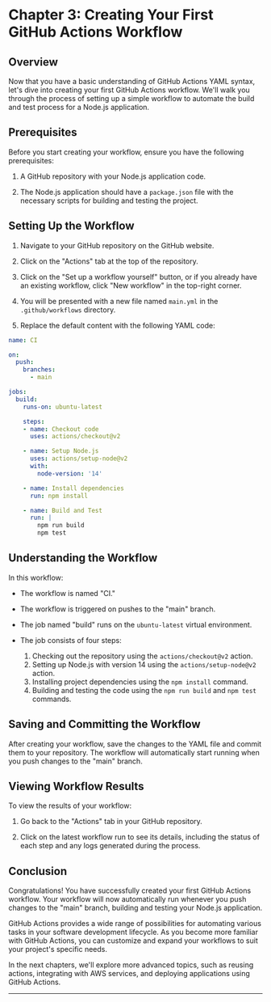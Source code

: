 # Chapter 3: Creating Your First GitHub Actions Workflow

## Overview

Now that you have a basic understanding of GitHub Actions YAML syntax, let's dive into creating your first GitHub Actions workflow. We'll walk you through the process of setting up a simple workflow to automate the build and test process for a Node.js application.

## Prerequisites

Before you start creating your workflow, ensure you have the following prerequisites:

1. A GitHub repository with your Node.js application code.

2. The Node.js application should have a `package.json` file with the necessary scripts for building and testing the project.

## Setting Up the Workflow

1. Navigate to your GitHub repository on the GitHub website.

2. Click on the "Actions" tab at the top of the repository.

3. Click on the "Set up a workflow yourself" button, or if you already have an existing workflow, click "New workflow" in the top-right corner.

4. You will be presented with a new file named `main.yml` in the `.github/workflows` directory.

5. Replace the default content with the following YAML code:

```yaml
name: CI

on:
  push:
    branches:
      - main

jobs:
  build:
    runs-on: ubuntu-latest

    steps:
    - name: Checkout code
      uses: actions/checkout@v2

    - name: Setup Node.js
      uses: actions/setup-node@v2
      with:
        node-version: '14'

    - name: Install dependencies
      run: npm install

    - name: Build and Test
      run: |
        npm run build
        npm test
```

## Understanding the Workflow

In this workflow:

- The workflow is named "CI."

- The workflow is triggered on pushes to the "main" branch.

- The job named "build" runs on the `ubuntu-latest` virtual environment.

- The job consists of four steps:
  1. Checking out the repository using the `actions/checkout@v2` action.
  2. Setting up Node.js with version 14 using the `actions/setup-node@v2` action.
  3. Installing project dependencies using the `npm install` command.
  4. Building and testing the code using the `npm run build` and `npm test` commands.

## Saving and Committing the Workflow

After creating your workflow, save the changes to the YAML file and commit them to your repository. The workflow will automatically start running when you push changes to the "main" branch.

## Viewing Workflow Results

To view the results of your workflow:

1. Go back to the "Actions" tab in your GitHub repository.

2. Click on the latest workflow run to see its details, including the status of each step and any logs generated during the process.

## Conclusion

Congratulations! You have successfully created your first GitHub Actions workflow. Your workflow will now automatically run whenever you push changes to the "main" branch, building and testing your Node.js application.

GitHub Actions provides a wide range of possibilities for automating various tasks in your software development lifecycle. As you become more familiar with GitHub Actions, you can customize and expand your workflows to suit your project's specific needs.

In the next chapters, we'll explore more advanced topics, such as reusing actions, integrating with AWS services, and deploying applications using GitHub Actions.

---